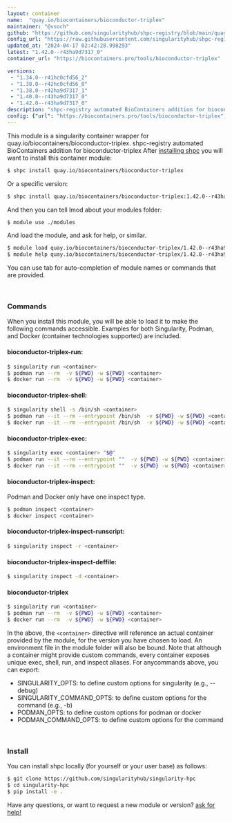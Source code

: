 ```yaml
---
layout: container
name:  "quay.io/biocontainers/bioconductor-triplex"
maintainer: "@vsoch"
github: "https://github.com/singularityhub/shpc-registry/blob/main/quay.io/biocontainers/bioconductor-triplex/container.yaml"
config_url: "https://raw.githubusercontent.com/singularityhub/shpc-registry/main/quay.io/biocontainers/bioconductor-triplex/container.yaml"
updated_at: "2024-04-17 02:42:28.998293"
latest: "1.42.0--r43ha9d7317_0"
container_url: "https://biocontainers.pro/tools/bioconductor-triplex"

versions:
 - "1.34.0--r41hc0cfd56_2"
 - "1.38.0--r42hc0cfd56_0"
 - "1.38.0--r42ha9d7317_1"
 - "1.40.0--r43ha9d7317_0"
 - "1.42.0--r43ha9d7317_0"
description: "shpc-registry automated BioContainers addition for bioconductor-triplex"
config: {"url": "https://biocontainers.pro/tools/bioconductor-triplex", "maintainer": "@vsoch", "description": "shpc-registry automated BioContainers addition for bioconductor-triplex", "latest": {"1.42.0--r43ha9d7317_0": "sha256:a44452897a7c814cbbf47f914cfd692bf50bb23a9dc0f66ff278d115df116fbc"}, "tags": {"1.34.0--r41hc0cfd56_2": "sha256:4707a4abd583efb9de5100cec5b617208e82d7695d5ddba7cd1d5ae146a5d067", "1.38.0--r42hc0cfd56_0": "sha256:e6b0b5a0b8011e2ddca8fc33bd133b4a6da7c8a87b81497ba66d7c6f628ccafc", "1.38.0--r42ha9d7317_1": "sha256:7d4725371cbd4ae1252a0f135552a33edd478f7a55bac7673a6d633a7daf794c", "1.40.0--r43ha9d7317_0": "sha256:d397f6590666a5bd0fea2b7676e2d2baaa6233c34943e16e6f09b49ea86d8f24", "1.42.0--r43ha9d7317_0": "sha256:a44452897a7c814cbbf47f914cfd692bf50bb23a9dc0f66ff278d115df116fbc"}, "docker": "quay.io/biocontainers/bioconductor-triplex"}
---
```


This module is a singularity container wrapper for quay.io/biocontainers/bioconductor-triplex.
shpc-registry automated BioContainers addition for bioconductor-triplex
After [installing shpc](#install) you will want to install this container module:


```bash
$ shpc install quay.io/biocontainers/bioconductor-triplex
```

Or a specific version:

```bash
$ shpc install quay.io/biocontainers/bioconductor-triplex:1.42.0--r43ha9d7317_0
```

And then you can tell lmod about your modules folder:

```bash
$ module use ./modules
```

And load the module, and ask for help, or similar.

```bash
$ module load quay.io/biocontainers/bioconductor-triplex/1.42.0--r43ha9d7317_0
$ module help quay.io/biocontainers/bioconductor-triplex/1.42.0--r43ha9d7317_0
```

You can use tab for auto-completion of module names or commands that are provided.

<br>

### Commands

When you install this module, you will be able to load it to make the following commands accessible.
Examples for both Singularity, Podman, and Docker (container technologies supported) are included.

#### bioconductor-triplex-run:

```bash
$ singularity run <container>
$ podman run --rm  -v ${PWD} -w ${PWD} <container>
$ docker run --rm  -v ${PWD} -w ${PWD} <container>
```

#### bioconductor-triplex-shell:

```bash
$ singularity shell -s /bin/sh <container>
$ podman run --it --rm --entrypoint /bin/sh  -v ${PWD} -w ${PWD} <container>
$ docker run --it --rm --entrypoint /bin/sh  -v ${PWD} -w ${PWD} <container>
```

#### bioconductor-triplex-exec:

```bash
$ singularity exec <container> "$@"
$ podman run --it --rm --entrypoint ""  -v ${PWD} -w ${PWD} <container> "$@"
$ docker run --it --rm --entrypoint ""  -v ${PWD} -w ${PWD} <container> "$@"
```

#### bioconductor-triplex-inspect:

Podman and Docker only have one inspect type.

```bash
$ podman inspect <container>
$ docker inspect <container>
```

#### bioconductor-triplex-inspect-runscript:

```bash
$ singularity inspect -r <container>
```

#### bioconductor-triplex-inspect-deffile:

```bash
$ singularity inspect -d <container>
```



#### bioconductor-triplex

```bash
$ singularity run <container>
$ podman run --rm  -v ${PWD} -w ${PWD} <container>
$ docker run --rm  -v ${PWD} -w ${PWD} <container>
```


In the above, the `<container>` directive will reference an actual container provided
by the module, for the version you have chosen to load. An environment file in the
module folder will also be bound. Note that although a container
might provide custom commands, every container exposes unique exec, shell, run, and
inspect aliases. For anycommands above, you can export:

 - SINGULARITY_OPTS: to define custom options for singularity (e.g., --debug)
 - SINGULARITY_COMMAND_OPTS: to define custom options for the command (e.g., -b)
 - PODMAN_OPTS: to define custom options for podman or docker
 - PODMAN_COMMAND_OPTS: to define custom options for the command

<br>

### Install

You can install shpc locally (for yourself or your user base) as follows:

```bash
$ git clone https://github.com/singularityhub/singularity-hpc
$ cd singularity-hpc
$ pip install -e .
```

Have any questions, or want to request a new module or version? [ask for help!](https://github.com/singularityhub/singularity-hpc/issues)